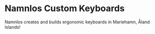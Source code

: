 # Namnlos Custom Keyboards

Namnlos creates and builds ergonomic keyboards in Mariehamn, Åland Islands!

